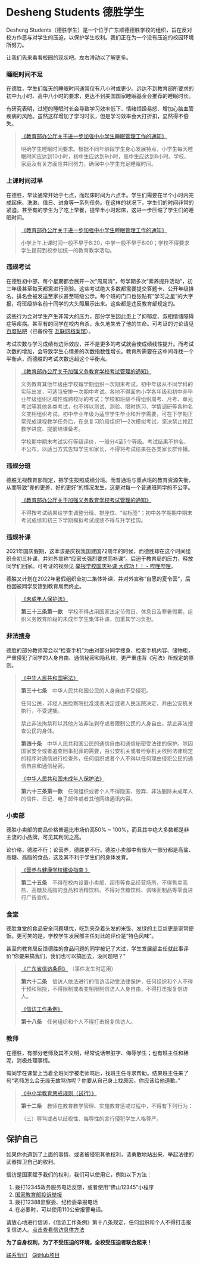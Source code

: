 # Desheng Students 德胜学生

Desheng Students（德胜学生）是一个位于广东顺德德胜学校的组织，旨在反对校方作恶与对学生的压迫，以保护学生权利。我们正在为一个没有压迫的校园环境所努力。

让我们先来看看校园的现状吧。左右滑动以了解更多。

### 睡眠时间不足

在德胜，学生们每天的睡眠时间通常仅有八小时或更少。远达不到教育部所要求的初中九小时、高中八小时的要求，更达不到美国国家睡眠基金会推荐的睡眠时长。

有研究表明，过短的睡眠时长会导致学习效率低下、情绪烦躁易怒、增加心脑血管疾病的风险。虽然这样增加了学习时长，但是学习效率会大打折扣，显然得不偿失。

> [《教育部办公厅关于进一步加强中小学生睡眠管理工作的通知》](http://www.moe.gov.cn/srcsite/A06/s3321/202104/t20210401_523901.html) 
>
> 明确学生睡眠时间要求。根据不同年龄段学生身心发展特点，小学生每天睡眠时间应达到10小时，初中生应达到9小时，高中生应达到8小时。学校、家庭及有关方面应共同努力，确保中小学生充足睡眠时间。

### 上课时间过早

在德胜，早读通常开始于七点，而起床时间为六点半。学生们需要在半个小时内完成起床、洗漱、值日、进食等一系列任务。在这样的状况下，学生们的时间非常的紧迫。甚至有的学生为了吃上早餐，提早半小时起床，这进一步压缩了学生们的睡眠时间。

> [《教育部办公厅关于进一步加强中小学生睡眠管理工作的通知》](http://www.moe.gov.cn/srcsite/A06/s3321/202104/t20210401_523901.html) 
>
> 小学上午上课时间一般不早于8:20，中学一般不早于8:00；学校不得要求学生提前到校参加统一的教育教学活动。

### 违规考试

在德胜初中部，每个星期都会展开一次“周周清”，每学期多次“素养提升活动”，初三年级甚至每天都需进行测验。这些考试绝大多数都需要提交答题卡、公开年级排名，排名会被发送至家长甚至班级公示。每个班的门口也张贴有“学习之星”的大字报，将班级排名前十同学的大头照展示出来。这些都是违反教育部规定的。

这些行为会对学生产生非常大的压力，部分学生因此患上了抑郁症、双相情绪障碍症等疾病。甚至有的同学在校内自杀，永久地失去了他的生命。可考证的讨论请见 [百度贴吧](https://tieba.baidu.com/p/6667666749)（已备份在 [互联网档案馆](https://web.archive.org/web/20220315053732/https://tieba.baidu.com/p/6667666749)）。

考试次数与学习成绩有边际效应，并不是更多的考试就会使成绩线性提升。而考试次数的增加，会导致学生心情差的次数指数性增长。教育所需要在这中间寻找一个平衡点，而德胜的考试次数远超这个平衡点。

> [《教育部办公厅关于加强义务教育学校考试管理的通知》](http://www.moe.gov.cn/srcsite/A06/s3321/202108/t20210830_555640.html)
>
> 义务教育其他年级由学校每学期组织一次期末考试，初中年级从不同学科的实际出发，可适当安排一次期中考试。各地不得面向小学各年级和初中非毕业年级组织区域性或跨校际的考试；学校和班级不得组织周考、月考、单元考试等其他各类考试，也不得以测试、测验、限时练习、学情调研等各种名义变相组织考试。初中毕业年级为适应学生毕业和升学需要，可在下学期正常完成课程教学任务后，在总复习阶段组织1—2次模拟考试，坚决禁止抢赶教学进度、提前结课备考。
>
> 学校期中期末考试实行等级评价，一般分4至5个等级。考试结果不排名、不公布，以适当方式告知学生和家长，不得将考试结果在各类家长群传播。

### 违规分班

德胜无视教育部规定，把学生按照成绩分班。而普通班与重点班的教育资源失衡，从而导致“差的更差、好的更好”的情况发生，这是对每一个普通班同学的不公平。

> [《教育部办公厅关于加强义务教育学校考试管理的通知》](http://www.moe.gov.cn/srcsite/A06/s3321/202108/t20210830_555640.html)
>
> 不得按考试结果给学生调整分班、排座位、“贴标签”；初中各学期期中期末考试成绩和初三下学期模拟考试成绩不得与升学挂钩。

### 违规补课

2021年国庆假期，这本该是庆祝我国建国72周年的时候，而德胜却在这个时间组织全初三补课，并对外宣称“应家长强烈要求而补课”。后迫于教育局的压力，释放同学们回家。可考证的视频见 [举报学校国庆补课 大成功！！ - 哔哩哔哩](https://www.bilibili.com/video/BV1Z34y1U75n)。

德胜又计划在2022年暑假组织全初二集体补课，并对外宣称“自愿的夏令营”，后也因被同学反馈到教育局而终止。

> [《未成年人保护法》](http://www.gov.cn/xinwen/2020-10/18/content_5552113.htm)
>
> **第三十三条第一款**　学校不得占用国家法定节假日、休息日及寒暑假期，组织义务教育阶段的未成年学生集体补课，加重其学习负担。

### 非法搜身

德胜的部分教师常会以“检查手机”为由对部分同学搜身、检查手机内容、储物柜，严重侵犯了同学的人身自由、通信秘密和隐私权，更严重违背《宪法》所规定的原则。

> [《中华人民共和国宪法》](http://www.gov.cn/guoqing/2018-03/22/content_5276318.htm) 
>
> **第三十七条**　中华人民共和国公民的人身自由不受侵犯。
>
> 任何公民，非经人民检察院批准或者决定或者人民法院决定，并由公安机关执行，不受逮捕。
>
> 禁止非法拘禁和以其他方法非法剥夺或者限制公民的人身自由，禁止非法搜查公民的身体。
>
> **第四十条**　中华人民共和国公民的通信自由和通信秘密受法律的保护。除因国家安全或者追查刑事犯罪的需要，由公安机关或者检察机关依照法律规定的程序对通信进行检查外，任何组织或者个人不得以任何理由侵犯公民的通信自由和通信秘密。
>
> [《中华人民共和国未成年人保护法》](http://www.gov.cn/xinwen/2020-10/18/content_5552113.htm)
>
> **第六十三条第一款**　任何组织或者个人不得隐匿、毁弃、非法删除未成年人的信件、日记、电子邮件或者其他网络通讯内容。

### 小卖部

德胜小卖部的商品价格普遍比市场价高50% ~ 100%，而且其中绝大多数都是非主流的小品牌，可见其利润之高。

论价格，德胜不行；论营养，德胜更不行。德胜小卖部中有很大一部分都是高盐、高糖、高脂的食品，这及其不利于学生们的身体发育。

> [《营养与健康学校建设指南 》](http://www.moe.gov.cn/jyb_xxgk/moe_1777/moe_1779/202106/t20210624_539987.html)
>
> **第二十五条**　不得在校内设置小卖部、超市等食品经营场所，不得售卖高盐、高糖及高脂的食品和酒精饮料。不得对含糖饮料、调味面制品等零食进行广告宣传。

### 食堂

德胜食堂的食品安全问题堪忧，吃到夹杂着头发的米饭、发绿的土豆丝更是家常便饭。更可笑的是，学校学生发展部主任对此的评价是“特色风味”。

甚至向教育局反馈德胜的食品问题的同学被记了大过，学生发展部主任就此事评价“你要来搞我们，我们也可以搞回去，没问题吧？”

> [《广东省信访条例》](https://www.gjxfj.gov.cn/gjxfj/xxgk/fgwj/xftl/webinfo/2016/03/1460416222459016.htm) （事件发生时适用）
>
> **第六十二条**　信访人依法进行的信访活动受法律保护，任何组织和个人不得干预和阻挠，不得限制或者变相限制信访人人身自由，不得打击报复信访人。
>
> [《信访工作条例》](http://www.gov.cn/zhengce/2022-04/07/content_5683923.htm)
>
> **第十八条**　任何组织和个人不得打击报复信访人。

### 教师

在德胜，有部分老师及其不文明，经常说话带脏字、侮辱学生；也有班主任和稀泥，消极处理事情。

有同学在课堂上当着全班同学被老师骂后，找班主任寻求帮助。结果班主任来了句“老师怎么会无缘无故骂你呢？你要从自己身上找原因，你应该给他道歉。”

> [《中小学教育惩戒规则（试行）》](http://www.moe.gov.cn/srcsite/A02/s5911/moe_621/202012/t20201228_507882.html)
>
> **第十二条**　教师在教育教学管理、实施教育惩戒过程中，不得有下列行为：
>
> （三）辱骂或者以歧视性、侮辱性的言行侵犯学生人格尊严。

## 保护自己

如果你也遇到了上面的事情、或者被侵犯其他权利，请勇敢地站出来、举起法律的武器捍卫自己的权利。

信访是国家赋予我们的权利，我们可以使用它，例如以下方法：

1. 拨打12345政务服务电话反馈，或者使用“佛山12345”小程序
2. [国家教育部投诉举报](https://hudong.moe.gov.cn/zxjb/jbxz.jsp)
3. 拨打12388监察委、纪检委举报电话
4. 在必要时，可以使用110公安报警电话。

请放心地进行信访，《信访工作条例》第十八条规定，任何组织和个人不得打击报复信访人。[点击查看信访具体方法](https://blog.deshengstudents.com/index.php/archives/7/) 

**为了自身权利，为了不受压迫的环境，全校受压迫者联合起来！**

[联系我们](mailto:deshengstudents@outlook.com)　[GitHub项目](https://github.com/deshengstudents/deshengstudents.com)